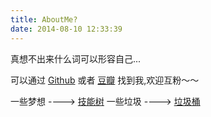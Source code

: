 ```yaml
---
title: AboutMe?
date: 2014-08-10 12:33:39
---
```


真想不出来什么词可以形容自己...

可以通过 [Github](http://www.github.com/superalsrk) 或者 [豆瓣](http://www.douban.com/people/superalsrk/) 找到我,欢迎互粉～～

一些梦想 ----> [技能树](/mastery)
一些垃圾 ----> [垃圾桶](/garbage)
